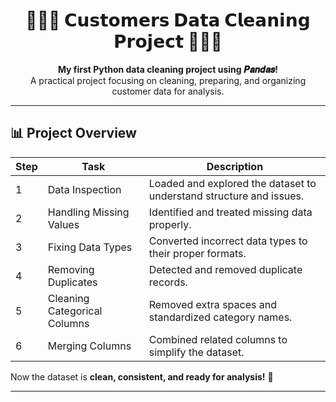 <h1 align="center">🧼✨🐍 𝗖𝘂𝘀𝘁𝗼𝗺𝗲𝗿𝘀 𝗗𝗮𝘁𝗮 𝗖𝗹𝗲𝗮𝗻𝗶𝗻𝗴 𝗣𝗿𝗼𝗷𝗲𝗰𝘁 🧼✨🐍</h1>

<p align="center">
  <b>My first Python data cleaning project using 𝑷𝒂𝒏𝒅𝒂𝒔!</b>  
  <br>
  A practical project focusing on cleaning, preparing, and organizing customer data for analysis.
</p>

---

## 📊 Project Overview

| Step | Task | Description |
|------|------|--------------|
| 1 | Data Inspection | Loaded and explored the dataset to understand structure and issues. |
| 2 | Handling Missing Values | Identified and treated missing data properly. |
| 3 | Fixing Data Types | Converted incorrect data types to their proper formats. |
| 4 | Removing Duplicates | Detected and removed duplicate records. |
| 5 | Cleaning Categorical Columns | Removed extra spaces and standardized category names. |
| 6 | Merging Columns | Combined related columns to simplify the dataset. |

Now the dataset is **clean, consistent, and ready for analysis!** 💪  

---

